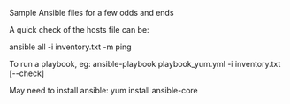Sample Ansible files for a few odds and ends

A quick check of the hosts file can be:

   ansible all -i inventory.txt -m ping

To run a playbook, eg:
   ansible-playbook playbook_yum.yml -i inventory.txt [--check]

May need to install ansible:
   yum install ansible-core
